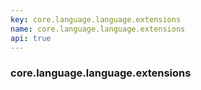 ```yaml
---
key: core.language.language.extensions
name: core.language.language.extensions
api: true
---
```


### core.language.language.extensions
